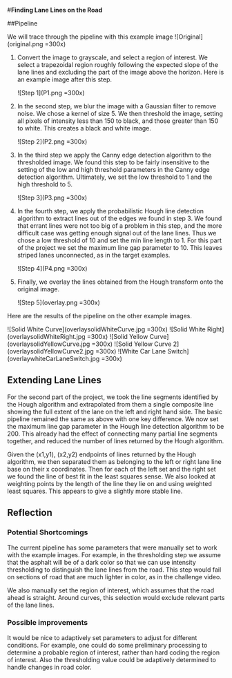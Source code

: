 #**Finding Lane Lines on the Road** 

##Pipeline

We will trace through the pipeline with this example image
![Original](original.png =300x)

1. Convert the image to grayscale, and select a region of interest.  We select
a trapezoidal region roughly following the expected slope of the lane lines and excluding the part of the image above the horizon.  Here is an example image after this step.

    ![Step 1](P1.png =300x)

2. In the second step, we blur the image with a Gaussian filter to remove noise.  We chose a kernel of size 5.  We then threshold the image, setting all pixels of intensity less than 150 to black, and those greater than 150 to white. This 
creates a black and white image.

    ![Step 2](P2.png =300x)

3. In the third step we apply the Canny edge detection algorithm to the thresholded image.  We found this step to be fairly insensitive to the setting of the low and high threshold parameters in the Canny edge detection algorithm.  Ultimately, we set the low threshold to 1 and the high threshold to 5.
    
    ![Step 3](P3.png =300x)
    
4. In the fourth step, we apply the probabilistic Hough line detection algorithm to extract lines out of the edges we found in step 3.  We found that errant lines were not too big of a problem in this step, and the more difficult case was getting enough signal out of the lane lines.  Thus we chose a low threshold of 10 and set the min line length to 1. For this part of the project we set the maximum line gap parameter to 10.  This leaves striped lanes unconnected, as in the target examples. 

    ![Step 4](P4.png =300x)
    
5. Finally, we overlay the lines obtained from the Hough transform onto the original image.

    ![Step 5](overlay.png =300x)
    
Here are the results of the pipeline on the other example images.

![Solid White Curve](overlaysolidWhiteCurve.jpg =300x)
![Solid White Right](overlaysolidWhiteRight.jpg =300x)
![Solid Yellow Curve](overlaysolidYellowCurve.jpg =300x)
![Solid Yellow Curve 2](overlaysolidYellowCurve2.jpg =300x)
![White Car Lane Switch](overlaywhiteCarLaneSwitch.jpg =300x)


## Extending Lane Lines
For the second part of the project, we took the line segments identified by the Hough algorithm and extrapolated from them a single composite line showing the full extent of the lane on the left and right hand side.  The basic pipeline remained the same as above with one key difference.  We now set the maximum line gap parameter in the Hough line detection algorithm to be 200.  This already had the effect of connecting many partial line segments together, and reduced the number of lines returned by the Hough algorithm.  

Given the (x1,y1), (x2,y2) endpoints of lines returned by the Hough algorithm, we then separated them as belonging to the left or right lane line base on their x coordinates.  Then for each of the left set and the right set we found the line of best fit in the least squares sense.  We also looked at weighting points by the length of the line they lie on and using weighted least squares.  This appears to give a slightly more stable line.


## Reflection


### Potential Shortcomings
The current pipeline has some parameters that were manually set to work with the 
example images.  For example, in the thresholding step we assume that the asphalt will be of a dark color so that we can use intensity thresholding to distinguish the lane lines from the road.  This step would fail on sections of road that are much lighter in color, as in the challenge video.

We also manually set the region of interest, which assumes that the road ahead is straight.  Around curves, this selection would exclude relevant parts of the lane lines.


### Possible improvements
It would be nice to adaptively set parameters to adjust for different conditions.  For example, one could do some preliminary processing to determine a probable region of interest, rather than hard coding the region of interest.  Also the thresholding value could be adaptively determined to handle changes in road color.

